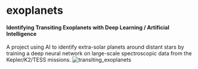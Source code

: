 # exoplanets
#### Identifying Transiting Exoplanets with Deep Learning / Artificial Intelligence
A project using AI to identify extra-solar planets around distant stars by training a deep neural network on large-scale spectroscopic data from the Kepler/K2/TESS missions.
![transiting_exoplanets](https://user-images.githubusercontent.com/25456425/45907070-5c46c800-bdab-11e8-9ecf-889006a350ba.jpeg)
